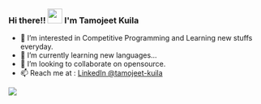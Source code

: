 ### Hi there!!  <img src="https://github.com/TheDudeThatCode/TheDudeThatCode/blob/master/Assets/Hi.gif" width="29px"> I'm Tamojeet Kuila


- 👀 I’m interested in Competitive Programming and Learning new stuffs everyday.
- 🌱 I’m currently learning new languages...
- 🤔 I’m looking to collaborate on opensource.
- 📫 Reach me at : [LinkedIn @tamojeet-kuila](https://linkedin.com/in/tamojeet-kuila-08974b1b7/)

<img src="https://github-readme-stats.vercel.app/api?username=tamojeetK&&show_icons=true&title_color=1bcf62&icon_color=bb2acf&text_color=daf7dc&bg_color=000509">

